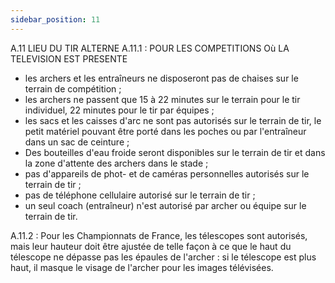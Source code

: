 ```yaml
---
sidebar_position: 11
---
```


A.11 LIEU DU TIR ALTERNE
A.11.1 : POUR LES COMPETITIONS Où LA TELEVISION EST PRESENTE

- les archers et les entraîneurs ne disposeront pas de chaises sur le terrain de compétition ;
- les archers ne passent que 15 à 22 minutes sur le terrain pour le tir individuel, 22 minutes pour le
  tir par équipes ;
- les sacs et les caisses d'arc ne sont pas autorisés sur le terrain de tir, le petit matériel pouvant être
  porté dans les poches ou par l'entraîneur dans un sac de ceinture ;
- Des bouteilles d'eau froide seront disponibles sur le terrain de tir et dans la zone d'attente des
  archers dans le stade ;
- pas d'appareils de phot- et de caméras personnelles autorisés sur le terrain de tir ;
- pas de téléphone cellulaire autorisé sur le terrain de tir ;
- un seul coach (entraîneur) n'est autorisé par archer ou équipe sur le terrain de tir.

A.11.2 : Pour les Championnats de France, les télescopes sont autorisés, mais leur hauteur doit être
ajustée de telle façon à ce que le haut du télescope ne dépasse pas les épaules de l'archer : si le télescope
est plus haut, il masque le visage de l'archer pour les images télévisées.
